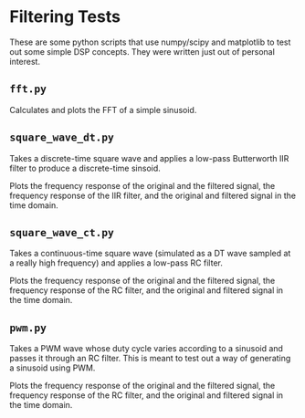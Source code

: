 # Filtering Tests

These are some python scripts that use numpy/scipy and matplotlib to test out some simple DSP concepts. 
They were written just out of personal interest.

## `fft.py`

Calculates and plots the FFT of a simple sinusoid.

## `square_wave_dt.py`

Takes a discrete-time square wave and applies a low-pass Butterworth IIR filter to produce a discrete-time sinsoid.

Plots the frequency response of the original and the filtered signal, the frequency response of the IIR filter, 
and the original and filtered signal in the time domain.

## `square_wave_ct.py`

Takes a continuous-time square wave (simulated as a DT wave sampled at a really high frequency) and applies a low-pass 
RC filter.

Plots the frequency response of the original and the filtered signal, the frequency response of the RC filter, 
and the original and filtered signal in the time domain.

## `pwm.py`

Takes a PWM wave whose duty cycle varies according to a sinusoid and passes it through an RC filter. This is meant to
test out a way of generating a sinusoid using PWM. 

Plots the frequency response of the original and the filtered signal, the frequency response of the RC filter, 
and the original and filtered signal in the time domain.
